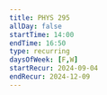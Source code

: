 ```yaml
---
title: PHYS 295
allDay: false
startTime: 14:00
endTime: 16:50
type: recurring
daysOfWeek: [F,W]
startRecur: 2024-09-04
endRecur: 2024-12-09
---
```

